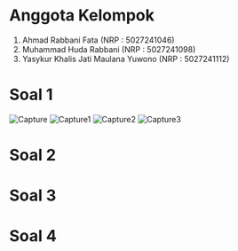 # Anggota Kelompok
1. Ahmad Rabbani Fata (NRP : 5027241046)
2. Muhammad Huda Rabbani (NRP : 5027241098)
3. Yasykur Khalis Jati Maulana Yuwono (NRP : 5027241112)
# Soal 1
![Capture](https://github.com/user-attachments/assets/74f3bde2-caa2-47a7-8f32-ef6d1f266dae)
![Capture1](https://github.com/user-attachments/assets/62afa596-c657-4707-8a01-39b19b861c19)
![Capture2](https://github.com/user-attachments/assets/0db3f4d4-f121-40ed-95a5-4e646e68e9eb)
![Capture3](https://github.com/user-attachments/assets/9d527364-3108-4eea-9234-805c76442a82)
# Soal 2
# Soal 3
# Soal 4

